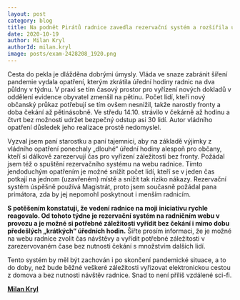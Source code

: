 ```yaml
---
layout: post
category: blog
title: Na podnět Pirátů radnice zavedla rezervační systém a rozšířila úřední hodiny
date: 2020-10-19
author: Milan Kryl
authorId: milan.kryl
image: posts/exam-2428208_1920.png
---
```


Cesta do pekla je dlážděna dobrými úmysly. Vláda ve snaze zabránit šíření pandemie vydala opatření, kterým zkrátila úřední hodiny radnic na dva půldny v týdnu. V praxi se tím časový prostor pro vyřízení nových dokladů v oddělení evidence obyvatel zmenšil na  pětinu. Počet lidí, kteří nový občanský průkaz potřebují se tím ovšem nesnížil, takže narostly fronty a doba čekání až pětinásobně. Ve středu 14.10. strávilo v čekárně až hodinu a čtvrt bez možnosti udržet bezpečný odstup asi 30 lidí. Autor vládního opatření důsledek jeho realizace prostě nedomyslel.

Vyzval jsem paní starostku a paní tajemnici, aby na základě výjimky z vládního opatření  ponechaly „dlouhé“ úřední hodiny alespoň pro občany, kteří si dálkově zarezervují čas pro vyřízení záležitosti bez fronty. Požádal jsem též o spuštění rezervačního systému na webu radnice. Tímto jendoduchým opatřením je možné snížit počet lidí, kteří se v jeden čas potkají na jednom (uzavřeném) místě a snížit tak riziko nákazy. Rezervační systém úspěšně používá Magistrát, proto jsem současně požádal pana primátora, zda by jej nepomohl poskytnout i menším radnicím.

**S potěšením konstatuji, že vedení radnice na moji iniciativu rychle reagovalo. Od tohoto týdne je rezervační systém na radničním webu v provozu a je možné si potřebné záležitosti vyřídit bez čekání i mimo dobu předešlých „krátkých“ úředních hodin.** Šiřte prosím informaci, že je možné na webu radnice zvolit čas návštěvy a vyřídit potřebné záležitosti v zarezervovaném čase bez nutnosti čekání s množstvím dalších lidí.

Tento systém by měl být zachován i po skončení pandemické situace, a to do doby, než bude běžné veškeré záležitosti vyřizovat elektronickou cestou z domova a bez nutnosti návštěv radnice. Snad to není příliš vzdálené sci-fi.


**[Milan Kryl](https://praha5.pirati.cz/lide/milan-kryl/)**
